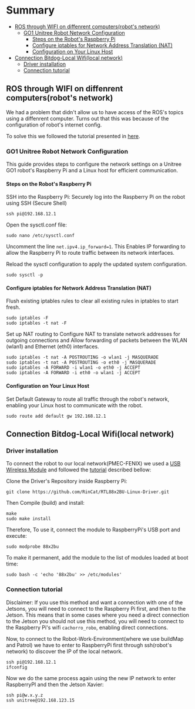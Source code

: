 # Summary
- [ROS through WIFI on diffenrent computers(robot's network)](#ros-through-wifi-on-diffenrent-computersrobots-network)
  - [GO1 Unitree Robot Network Configuration](#go1-unitree-robot-network-configuration)
    - [Steps on the Robot's Raspberry Pi](#steps-on-the-robots-raspberry-pi)
    - [Configure iptables for Network Address Translation (NAT)](#configure-iptables-for-network-address-translation-nat)
    - [Configuration on Your Linux Host](#configuration-on-your-linux-host)
- [Connection Bitdog-Local Wifi(local network)](#connection-bitdog-local-wifilocal-network)
  - [Driver installation](#driver-installation)
  - [Connection tutorial](#connection-tutorial)


## ROS through WIFI on diffenrent computers(robot's network)

We had a problem that didn't allow us to have access of the ROS's topics using a diffenrent computer. Turns out that this was because of the configuration of robot's internet config. 

To solve this we followed the tutorial presented in [here](https://gist.github.com/dbaldwin/b31835f87f16450a956cf3c89e15a289).

### GO1 Unitree Robot Network Configuration
This guide provides steps to configure the network settings on a Unitree GO1 robot's Raspberry Pi and a Linux host for efficient communication.

#### Steps on the Robot's Raspberry Pi

SSH into the Raspberry Pi: Securely log into the Raspberry Pi on the robot using SSH (Secure Shell)

``` ssh pi@192.168.12.1 ```

Open the sysctl.conf file:

``` sudo nano /etc/sysctl.conf ```

Uncomment the line ``` net.ipv4.ip_forward=1 ```. This Enables IP forwarding to allow the Raspberry Pi to route traffic between its network interfaces.

Reload the sysctl configuration to apply the updated system configuration.

```sudo sysctl -p```

#### Configure iptables for Network Address Translation (NAT)

Flush existing iptables rules to clear all existing rules in iptables to start fresh.

```
sudo iptables -F 
sudo iptables -t nat -F
```
Set up NAT routing to Configure NAT to translate network addresses for outgoing connections and Allow forwarding of packets between the WLAN (wlan1) and Ethernet (eth0) interfaces.

```
sudo iptables -t nat -A POSTROUTING -o wlan1 -j MASQUERADE
sudo iptables -t nat -A POSTROUTING -o eth0 -j MASQUERADE
sudo iptables -A FORWARD -i wlan1 -o eth0 -j ACCEPT
sudo iptables -A FORWARD -i eth0 -o wlan1 -j ACCEPT
```
#### Configuration on Your Linux Host
Set Default Gateway to route all traffic through the robot's network, enabling your Linux host to communicate with the robot.

```sudo route add default gw 192.168.12.1```




## Connection Bitdog-Local Wifi(local network)

### Driver installation
To connect the robot to our local network(PMEC-FENIX) we used a [USB Wireless Module](https://www.tp-link.com/br/home-networking/adapter/archer-t4u/) and followed the [tutorial](https://askubuntu.com/questions/1018375/how-do-i-install-driver-for-rtl88x2bu) described bellow:

Clone the Driver's Repository inside Raspberry Pi:

```
git clone https://github.com/RinCat/RTL88x2BU-Linux-Driver.git

```
Then Compile (build) and install:

```
make
sudo make install
```

Therefore, To use it, connect the module to RaspberryPi's USB port and execute:

```
sudo modprobe 88x2bu 
```

To make it permanent, add the module to the list of modules loaded at boot time:

```
sudo bash -c 'echo '88x2bu' >> /etc/modules'
```

### Connection tutorial
Disclaimer: If you use this method and want a connection with one of the Jetsons, you will need to connect to the Raspberry Pi first, and then to the Jetson. This means that in some cases where you need a direct connection to the Jetson you should not use this method, you will need to connect to the Raspberry Pi's wifi `cachorro_robo`, enabling direct connections.

Now, to connect to the Robot-Work-Environment(where we use buildMap and Patrol) we have to enter to RaspberryPi first through ssh(robot's network) to discover the IP of the local network.
```
ssh pi@192.168.12.1
ifconfig
```
Now we do the same process again using the new IP network to enter RaspberryPI and then the Jetson Xavier:

```
ssh pi@w.x.y.z
ssh unitree@192.168.123.15
``````
